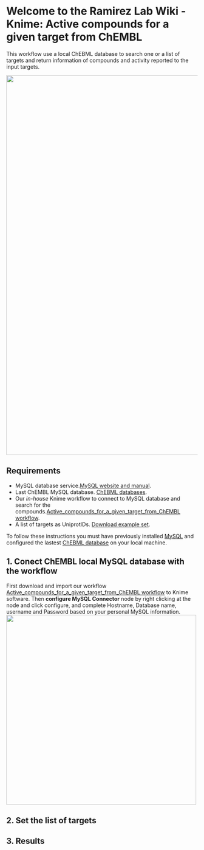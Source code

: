 # Welcome to the Ramirez Lab Wiki - Knime: Active compounds for a given target from ChEMBL #

This workflow use a local ChEBML database to search one or a list of targets and return information of compounds and activity reported to the input targets.

<p align="center">
    <img src="https://github.com/ramirezlab/WIKI/blob/master/KNIME/Active%20compounds%20for%20a%20given%20target%20from%20ChEMBL/media/WF.png" width="1000">
</p>

## Requirements ##
- MySQL database service.[MySQL website and manual](https://dev.mysql.com/doc/refman/8.0/en/installing.html).
- Last ChEMBL MySQL database. [ChEBML databases](https://ftp.ebi.ac.uk/pub/databases/chembl/ChEMBLdb/latest/).
- Our *in-house* Knime workflow to connect to MySQL database and search for the compounds.[Active_compounds_for_a_given_target_from_ChEMBL workflow](https://github.com/ramirezlab/WIKI/raw/master/KNIME/Active%20compounds%20for%20a%20given%20target%20from%20ChEMBL/01_Active_compounds_for_a_given_target_from_ChEMBL.knwf).
- A list of targets as UniprotIDs. [Download example set](https://github.com/ramirezlab/WIKI/raw/master/KNIME/Active%20compounds%20for%20a%20given%20target%20from%20ChEMBL/02_UniprotIDs.xlsx). 

To follow these instructions you must have previously installed [MySQL](https://dev.mysql.com/doc/refman/8.0/en/installing.html) and configured the lastest [ChEBML database](https://ftp.ebi.ac.uk/pub/databases/chembl/ChEMBLdb/latest/) on your local machine.

## 1. Conect ChEMBL local MySQL database with the workflow ##

First download and import our workflow [Active_compounds_for_a_given_target_from_ChEMBL workflow](https://github.com/ramirezlab/WIKI/raw/master/KNIME/Active%20compounds%20for%20a%20given%20target%20from%20ChEMBL/01_Active_compounds_for_a_given_target_from_ChEMBL.knwf) to Knime software. Then **configure MySQL Connector** node by right clicking at the node and click configure, and complete Hostname, Database name, username and Password based on your personal MySQL information.
<img src="https://github.com/ramirezlab/WIKI/blob/master/KNIME/Active%20compounds%20for%20a%20given%20target%20from%20ChEMBL/media/mysql%20connector.png" width="500">


## 2. Set the list of targets ##

## 3. Results ##




